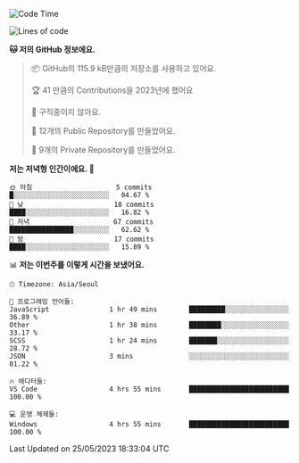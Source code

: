   <!--START_SECTION:waka-->
![Code Time](http://img.shields.io/badge/Code%20Time-47%20hrs%2019%20mins-blue)

![Lines of code](https://img.shields.io/badge/%EC%A0%80%EB%8A%94%20%EC%97%AC%ED%83%9C%EA%B9%8C%EC%A7%80%20-3.5%20million%20%EC%A4%84%EC%9D%98%20%EC%BD%94%EB%93%9C%EB%A5%BC%20%EC%9E%91%EC%84%B1%ED%96%88%EC%96%B4%EC%9A%94.-blue)

**🐱 저의 GitHub 정보에요.** 

> 📦 GitHub의 115.9 kB만큼의 저장소를 사용하고 있어요. 
 > 
> 🏆 41 만큼의 Contributions을 2023년에 했어요
 > 
> 🚫 구직중이지 않아요.
 > 
> 📜 12개의 Public Repository를 만들었어요. 
 > 
> 🔑 9개의 Private Repository를 만들었어요. 
 > 
**저는 저녁형 인간이에요. 🦉** 

```text
🌞 아침                     5 commits           █░░░░░░░░░░░░░░░░░░░░░░░░   04.67 % 
🌆 낮　                     18 commits          ████░░░░░░░░░░░░░░░░░░░░░   16.82 % 
🌃 저녁                     67 commits          ████████████████░░░░░░░░░   62.62 % 
🌙 밤　                     17 commits          ████░░░░░░░░░░░░░░░░░░░░░   15.89 % 
```


📊 **저는 이번주를 이렇게 시간을 보냈어요.** 

```text
🕑︎ Timezone: Asia/Seoul

💬 프로그래밍 언어들: 
JavaScript               1 hr 49 mins        █████████░░░░░░░░░░░░░░░░   36.89 % 
Other                    1 hr 38 mins        ████████░░░░░░░░░░░░░░░░░   33.17 % 
SCSS                     1 hr 24 mins        ███████░░░░░░░░░░░░░░░░░░   28.72 % 
JSON                     3 mins              ░░░░░░░░░░░░░░░░░░░░░░░░░   01.22 % 

🔥 에디터들: 
VS Code                  4 hrs 55 mins       █████████████████████████   100.00 % 

💻 운영 체제들: 
Windows                  4 hrs 55 mins       █████████████████████████   100.00 % 
```


 Last Updated on 25/05/2023 18:33:04 UTC
<!--END_SECTION:waka-->
